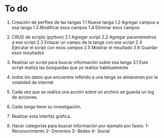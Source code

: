 # To do

1. Creación de perfiles de las tangas
    1.1 Nueva tanga
    1.2 Agregar campos a esa tanga
    1.3 Modificar esos campos
    1.4 Eliminar esos campos

2. CRUD de scripts (python)
    2.1 Agregar script
    2.2 Agregar paramámetros a ese script
    2.3 Enlazar un campo de la tanga con ese script
    2.4 Ejecutar el script con esos campos
    2.5 Mostrar el resultado
    2.6 Guardar esos resultados

3. Realizar un script para buscar información sobre esa tanga
    3.1 Este script realiza las búsquedas que yo realizo habitualmente

5. todos los datos que encuentre referido a una tanga se almacenan por la volatidad de internet
6. Cada vez que se realiza una acción sobre un archivo se guarda un log de acciones.

6. Cada tanga tiene su investigación.

7. Realizar esta interfaz gráfica.

8. Hacer categorías para buscar información por ejemplo por fases:
    1- Reconocimiento
    2- Dominios
    3- Redes
    4- Social